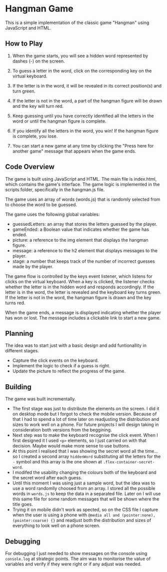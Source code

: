 # Hangman Game
This is a simple implementation of the classic game "Hangman" using JavaScript and HTML.

## How to Play
1. When the game starts, you will see a hidden word represented by dashes (-) on the screen.

2. To guess a letter in the word, click on the corresponding key on the virtual keyboard.

3. If the letter is in the word, it will be revealed in its correct position(s) and turn green.

4. If the letter is not in the word, a part of the hangman figure will be drawn and the key will turn red.

5. Keep guessing until you have correctly identified all the letters in the word or until the hangman figure is complete.

6. If you identify all the letters in the word, you win! If the hangman figure is complete, you lose.

7. You can start a new game at any time by clicking the "Press here for another game" message that appears when the game ends.

## Code Overview
The game is built using JavaScript and HTML. The main file is index.html, which contains the game's interface. The game logic is implemented in the scripts folder, specifically in the hangman.js file.

The game uses an array of words (words.js) that is randomly selected from to choose the word to be guessed.

The game uses the following global variables:

* guessedLetters: an array that stores the letters guessed by the player.
* gameEnded: a Boolean value that indicates whether the game has ended.
* picture: a reference to the img element that displays the hangman figure.
* message: a reference to the h2 element that displays messages to the player.
* stage: a number that keeps track of the number of incorrect guesses made by the player.

The game flow is controlled by the keys event listener, which listens for clicks on the virtual keyboard. When a key is clicked, the listener checks whether the letter is in the hidden word and responds accordingly. If the letter is in the word, the letter is revealed and the keyboard key turns green. If the letter is not in the word, the hangman figure is drawn and the key turns red.

When the game ends, a message is displayed indicating whether the player has won or lost. The message includes a clickable link to start a new game.

## Planning
The idea was to start just with a basic design and add funtionallity in different stages.
* Capture the click events on the keyboard.
* Implement the logic to check if a guess is right.
* Update the picture to reflect the progress of the game.

## Building
The game was built incrementally.

* The first stage was just to distribute the elements on the screen. I did it on desktop mode but I forgot to check the mobile version. Because of that I had to spend a lot of time later on readjusting the distribution and sizes to work well on a phone. For future projects I will design taking in consideration both versions from the beggining.
* Next step was to make the keyboard recognise the click event. When I first designed it I used `<p>` elements, so I just carried on with that decision. Maybe would make more sense to use buttons.
* At this point I realised that I was showing the secret word all the time... so I created a second array `hiddenWord` substituting all the letters for the `-` symbol and this array is the one shown at `.flex-container-secret-word`.
* I modifed the usability changing the colours both of the keyboard and the secret word after each guess.
* Until this moment I was using just a sample word, but the idea was to use a word randomlly choosed from an array. I stored all the possible words in `words.js` to keep the data in a separated file. Later on I will use this same file for some random messages that will be shown where the title goes.
* Trying it on mobile didn't work as spected, so on the CSS file I capture when the user is using a phone with `@media all and (pointer:none),(pointer:coarse) {}` and readjust both the distribution and sizes of everything to look well on a phone screen.


## Debugging
For debugging I just needed to show messages on the console using `console.log` at strategic points. The aim was to monitorise the value of variables and verify if they were right or if any adjust was needed.